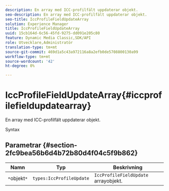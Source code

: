 ```yaml
---
description: En array med ICC-profilfält uppdaterar objekt.
seo-description: En array med ICC-profilfält uppdaterar objekt.
seo-title: IccProfileFieldUpdateArray
solution: Experience Manager
title: IccProfileFieldUpdateArray
uuid: 15cb164d-6c56-45fd-9275-dd091e205c80
feature: Dynamic Media Classic,SDK/API
role: Utvecklare,Administratör
translation-type: tm+mt
source-git-commit: 469d1a5c43a972116a8a2efb0de5708800130a99
workflow-type: tm+mt
source-wordcount: '42'
ht-degree: 0%

---
```



# IccProfileFieldUpdateArray{#iccprofilefieldupdatearray}

En array med ICC-profilfält uppdaterar objekt.

Syntax

## Parametrar {#section-2fc9bea56b6d4b72b80d4f04c5f9b862}

| Namn | Typ | Beskrivning |
|---|---|---|
| `*`objekt`*` | `types:IccProfileUpdate` | `IccProfileFieldUpdate` arrayobjekt. |

